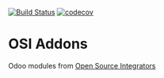 [![Build Status](https://travis-ci.org/ursais/osi-addons.svg?branch=9.0)](https://travis-ci.org/ursais/osi-addons)
[![codecov](https://codecov.io/gh/ursais/osi-addons/branch/9.0/graph/badge.svg)](https://codecov.io/gh/ursais/osi-addons)

OSI Addons
==========

Odoo modules from [Open Source Integrators](https://www.opensourceintegrators.com)
